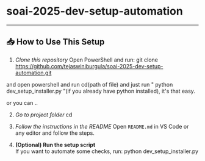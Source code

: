 # soai-2025-dev-setup-automation

---
## 📥 How to Use This Setup

1. *Clone this repository* 
   Open PowerShell and run:
     git clone https://github.com/tejaswiniburgula/soai-2025-dev-setup-automation.git

 and open powershell and run cd(path of file) and just run " python dev_setup_installer.py "(if you already have python installed), it's that easy. 

 or you can ..

2.  *Go to project folder*
   cd <soai-2025-dev-setup-automation>

3. *Follow the instructions in the README*
   Open `README.md` in VS Code or any editor and follow the steps.

4. **(Optional) Run the setup script**  
   If you want to automate some checks, run:
   python dev_setup_installer.py

